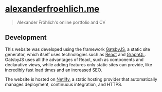 # [alexanderfroehlich.me](https://alexanderfroehlich.me)

> Alexander Fröhlich's online portfolio and CV

## Development

This website was developed using the framework [GatsbyJS](https://www.gatsbyjs.org/), a static site generator, which itself uses technologies such as [React](https://reactjs.org/) and [GraphQL](https://graphql.org/). GatsbyJS uses all the advantages of React, such as components and declarative views, while adding features only static sites can provide, like incredibly fast load times and an increased SEO.

The website is hosted on [Netlify](https://www.netlify.com/), a static hosting provider that automatically manages deployment, continuous integration, and HTTPS.
